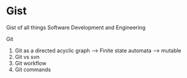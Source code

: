 # Gist
Gist of all things Software Development and Engineering

Git

1. Git as a directed acyclic graph --> Finite state automata --> mutable
2. Git vs svn
3. Git workflow
4. Git commands

